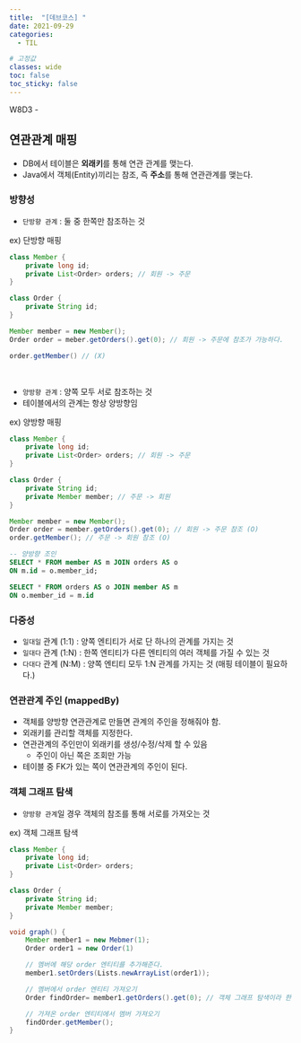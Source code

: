 ```yaml
---
title:  "[데브코스] "
date: 2021-09-29
categories: 
  - TIL

# 고정값
classes: wide
toc: false
toc_sticky: false
---
```


W8D3 - 

## 연관관계 매핑

- DB에서 테이블은 **외래키**를 통해 연관 관계를 맺는다.
- Java에서 객체(Entity)끼리는 참조, 즉 **주소**를 통해 연관관계를 맺는다.

### 방향성

- `단방향 관계` : 둘 중 한쪽만 참조하는 것

<div class="sub_title">ex) 단방향 매핑</div>

```java
class Member {
	private long id;
	private List<Order> orders; // 회원 -> 주문
}

class Order {
	private String id;
}

Member member = new Member();
Order order = meber.getOrders().get(0); // 회원 -> 주문에 참조가 가능하다.

order.getMember() // (X)
```

<br>

- `양방향 관계` : 양쪽 모두 서로 참조하는 것
- 테이블에서의 관계는 항상 양방향임

<div class="sub_title">ex) 양방향 매핑</div>

```java
class Member {
	private long id;
	private List<Order> orders; // 회원 -> 주문
}

class Order {
	private String id;
	private Member member; // 주문 -> 회원
}

Member member = new Member();
Order order = member.getOrders().get(0); // 회원 -> 주문 참조 (O)
order.getMember(); // 주문 -> 회원 참조 (O)
```

```sql
-- 양방향 조인 
SELECT * FROM member AS m JOIN orders AS o 
ON m.id = o.member_id;

SELECT * FROM orders AS o JOIN member AS m
ON o.member_id = m.id
```

### 다중성

- `일대일` 관계 (1:1) : 양쪽 엔티티가 서로 단 하나의 관계를 가지는 것
- `일대다` 관계 (1:N) : 한쪽 엔티티가 다른 엔티티의 여러 객체를 가질 수 있는 것
- `다대다` 관계 (N:M) : 양쪽 엔티티 모두 1:N 관계를 가지는 것 (매핑 테이블이 필요하다.)

### 연관관계 주인 (mappedBy)

- 객체를 양방향 연관관계로 만들면 관계의 주인을 정해줘야 함.
- 외래키를 관리할 객체를 지정한다.
- 연관관계의 주인만이 외래키를 생성/수정/삭제 할 수 있음
  - 주인이 아닌 쪽은 조회만 가능
- 테이블 중 FK가 있는 쪽이 연관관계의 주인이 된다.

### 객체 그래프 탐색

- `양방향 관계`일 경우 객체의 참조를 통해 서로를 가져오는 것

<div class="sub_title">ex) 객체 그래프 탐색</div>

```java
class Member {
	private long id;
	private List<Order> orders;
}

class Order {
	private String id;
	private Member member;
}

void graph() {
    Member member1 = new Mebmer(1);
    Order order1 = new Order(1)

    // 멤버에 해당 order 엔티티를 추가해준다.
    member1.setOrders(Lists.newArrayList(order1));

    // 멤버에서 order 엔티티 가져오기
    Order findOrder= member1.getOrders().get(0); // 객체 그래프 탐색이라 한다.

    // 가져온 order 엔티티에서 멤버 가져오기
    findOrder.getMember();
}
```